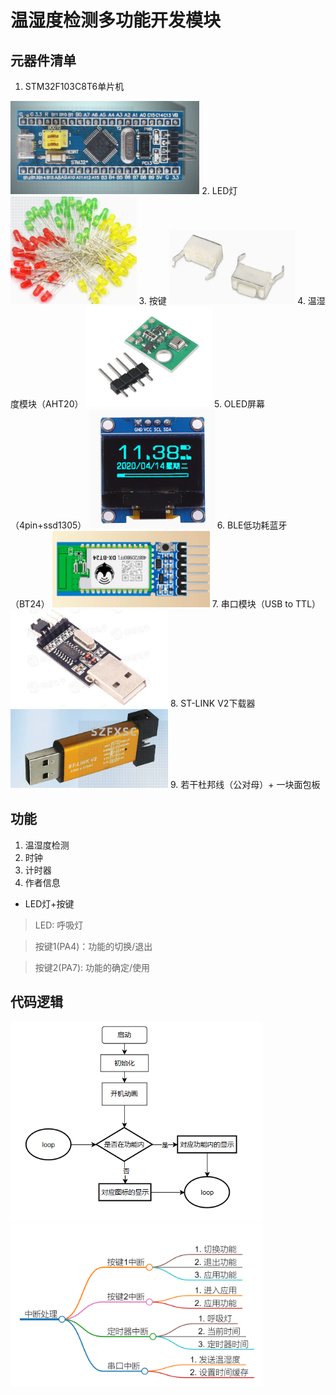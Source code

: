 # 温湿度检测多功能开发模块

## 元器件清单

1. STM32F103C8T6单片机    
<img src="./imgs/STM32F103C8T6单片机.png" width="60%">  
2. LED灯   
<img src="./imgs/LED灯.png" width="40%">         
3. 按键   
<img src="./imgs/按键.png" width="40%">
4. 温湿度模块（AHT20）            
<img src="./imgs/AHT20.png" width="40%">
5. OLED屏幕（4pin+ssd1305）      
<img src="./imgs/OLED屏幕.png" width="40%">
6. BLE低功耗蓝牙（BT24）    
<img src="./imgs/蓝牙.png" width="50%">
7. 串口模块（USB to TTL）       
<img src="./imgs/串口.png" width="50%">
8. ST-LINK V2下载器        
<img src="./imgs/STLINK.png" width="50%">
9. 若干杜邦线（公对母）+ 一块面包板 

## 功能

1. 温湿度检测
2. 时钟
3. 计时器
4. 作者信息
* LED灯+按键
> LED: 呼吸灯   

> 按键1(PA4)：功能的切换/退出   

> 按键2(PA7): 功能的确定/使用   

## 代码逻辑

<img src="./imgs/运行逻辑.png" width="80%">

<img src="./imgs/中断.png" width="80%">



